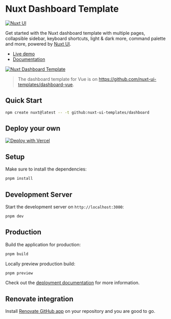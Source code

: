 # Nuxt Dashboard Template

[![Nuxt UI](https://img.shields.io/badge/Made%20with-Nuxt%20UI-00DC82?logo=nuxt&labelColor=020420)](https://ui.nuxt.com)

Get started with the Nuxt dashboard template with multiple pages, collapsible sidebar, keyboard shortcuts, light & dark more, command palette and more, powered by [Nuxt UI](https://ui.nuxt.com).

- [Live demo](https://dashboard-template.nuxt.dev/)
- [Documentation](https://ui4.nuxt.com/docs/getting-started/installation/nuxt)

<a href="https://dashboard-template.nuxt.dev/" target="_blank">
  <picture>
    <source media="(prefers-color-scheme: dark)" srcset="https://ui4.nuxt.com/assets/templates/nuxt/dashboard-dark.png">
    <source media="(prefers-color-scheme: light)" srcset="https://ui4.nuxt.com/assets/templates/nuxt/dashboard-light.png">
    <img alt="Nuxt Dashboard Template" src="https://ui4.nuxt.com/assets/templates/nuxt/dashboard-light.png">
  </picture>
</a>

> The dashboard template for Vue is on https://github.com/nuxt-ui-templates/dashboard-vue.

## Quick Start

```bash [Terminal]
npm create nuxt@latest -- -t github:nuxt-ui-templates/dashboard
```

## Deploy your own

[![Deploy with Vercel](https://vercel.com/button)](https://vercel.com/new/clone?repository-name=dashboard&repository-url=https%3A%2F%2Fgithub.com%2Fnuxt-ui-templates%2Fdashboard&demo-image=https%3A%2F%2Fui4.nuxt.com%2Fassets%2Ftemplates%2Fnuxt%2Fdashboard-dark.png&demo-url=https%3A%2F%2Fdashboard-template.nuxt.dev%2F&demo-title=Nuxt%20Dashboard%20Template&demo-description=A%20dashboard%20template%20with%20multi-column%20layout%20for%20building%20sophisticated%20admin%20interfaces.)

## Setup

Make sure to install the dependencies:

```bash
pnpm install
```

## Development Server

Start the development server on `http://localhost:3000`:

```bash
pnpm dev
```

## Production

Build the application for production:

```bash
pnpm build
```

Locally preview production build:

```bash
pnpm preview
```

Check out the [deployment documentation](https://nuxt.com/docs/getting-started/deployment) for more information.

## Renovate integration

Install [Renovate GitHub app](https://github.com/apps/renovate/installations/select_target) on your repository and you are good to go.
